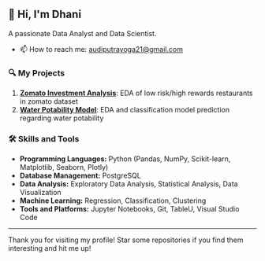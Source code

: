 ## 👋 Hi, I'm Dhani

A passionate Data Analyst and Data Scientist.

- 📫 How to reach me: audiputrayoga21@gmail.com
### 🔍 My Projects

1. [**Zomato Investment Analysis**](https://github.com/achmaddhani/zomato-investment-analysis): EDA of low risk/high rewards restaurants in zomato dataset
2. [**Water Potability Model**](https://github.com/achmaddhani/water-potability-model): EDA and classification model prediction regarding water potability

### 🛠️ Skills and Tools

- **Programming Languages:** Python (Pandas, NumPy, Scikit-learn, Matplotlib, Seaborn, Plotly)
- **Database Management:** PostgreSQL
- **Data Analysis:** Exploratory Data Analysis, Statistical Analysis, Data Visualization
- **Machine Learning:** Regression, Classification, Clustering
- **Tools and Platforms:** Jupyter Notebooks, Git, TableU, Visual Studio Code

---

Thank you for visiting my profile! Star some repositories if you find them interesting and hit me up!


